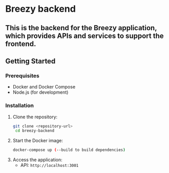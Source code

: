 # Breezy backend

## This is the backend for the Breezy application, which provides APIs and services to support the frontend.

## Getting Started
### Prerequisites
- Docker and Docker Compose
- Node.js (for development)

### Installation
1. Clone the repository:
   ```bash
   git clone <repository-url>
    cd breezy-backend
    ```
2. Start the Docker image:
    ```bash
    docker-compose up (--build to build dependencies)
    ```
3. Access the application:
    - API: `http://localhost:3001`

